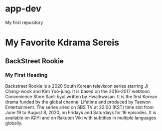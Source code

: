 # app-dev
<html>
<head>
My first repository
</head>
<body>

<h1>My Favorite Kdrama Sereis</h1>
<h2>BackStreet Rookie</h2>
<h3>My First Heading</h3>
<p>Backstreet Rookie is a 2020 South Korean television series starring Ji Chang-wook and Kim Yoo-jung. It is based on the 2016–2017 webtoon Convenience Store Saet-byul written by Hwalhwasan. It is the first Korean drama funded by the global channel Lifetime and produced by Taewon Entertainment. The series aired on SBS TV at 22:00 (KST) time slot from June 19 to August 8, 2020, on Fridays and Saturdays for 16 episodes. It is available on iQIYI and on Rakuten Viki with subtitles in multiple languages globally.</p>

</body>
</html>


